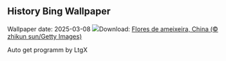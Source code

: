 ## History Bing Wallpaper
Wallpaper date: 2025-03-08
![](https://www.bing.com/th?id=OHR.PlumBlossom_PT-BR9744325235_UHD.jpg&w=1000)Download: [Flores de ameixeira, China (© zhikun sun/Getty Images)](https://www.bing.com/th?id=OHR.PlumBlossom_PT-BR9744325235_UHD.jpg)

Auto get programm by LtgX
